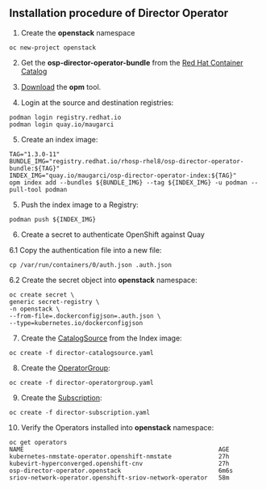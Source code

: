 ## Installation procedure of Director Operator

1. Create the **openstack** namespace

```
oc new-project openstack
```

2. Get the **osp-director-operator-bundle** from the [Red Hat Container Catalog](https://catalog.redhat.com/software/containers/search)

3. [Download](https://console.redhat.com/openshift/downloads) the **opm** tool.

4. Login at the source and destination registries:

```
podman login registry.redhat.io
podman login quay.io/maugarci
```

5. Create an index image:

```
TAG="1.3.0-11"
BUNDLE_IMG="registry.redhat.io/rhosp-rhel8/osp-director-operator-bundle:${TAG}"
INDEX_IMG="quay.io/maugarci/osp-director-operator-index:${TAG}"
opm index add --bundles ${BUNDLE_IMG} --tag ${INDEX_IMG} -u podman --pull-tool podman
```

5. Push the index image to a Registry:

```
podman push ${INDEX_IMG}
```

6. Create a secret to authenticate OpenShift against Quay

6.1 Copy the authentication file into a new file:

```
cp /var/run/containers/0/auth.json .auth.json
```

6.2 Create the secret object into **openstack** namespace:

```
oc create secret \
generic secret-registry \
-n openstack \
--from-file=.dockerconfigjson=.auth.json \
--type=kubernetes.io/dockerconfigjson
```

7. Create the [CatalogSource](director-catalogsource.yaml) from the Index image:

```
oc create -f director-catalogsource.yaml
```

8. Create the [OperatorGroup](director-operatorgroup.yaml):  

```
oc create -f director-operatorgroup.yaml
```

9. Create the [Subscription](director-subscription.yaml):

```
oc create -f director-subscription.yaml
```

10. Verify the Operators installed into **openstack** namespace:

```
oc get operators
NAME                                                      AGE
kubernetes-nmstate-operator.openshift-nmstate             27h
kubevirt-hyperconverged.openshift-cnv                     27h
osp-director-operator.openstack                           6m6s
sriov-network-operator.openshift-sriov-network-operator   58m
```

